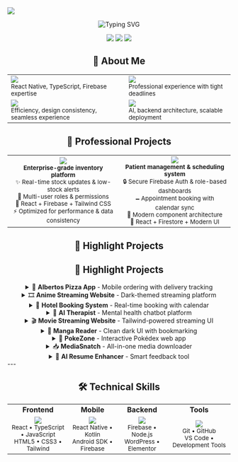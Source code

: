 
<img src="https://capsule-render.vercel.app/api?type=waving&color=gradient&customColorList=12&height=200&section=header&text=Hi%20there%20—%20I'm%20Ellie%20👋&fontSize=40&fontColor=ffffff&animation=fadeIn" style="display: block; margin: 0 auto;" />

<p align="center">
  <img src="https://readme-typing-svg.demolab.com?font=Fira+Code&size=24&duration=3000&pause=1000&color=4FC3F7&center=true&vCenter=true&width=600&lines=Full-stack+Mobile+%26+Web+Developer;Fast+Delivery+%7C+Clean+Code+%7C+Real+Solutions;Always+Learning+%7C+Always+Growing" alt="Typing SVG" />
</p>

<p align="center">
  <img src="https://img.shields.io/badge/Focus-Production%20Ready%20Apps-blue?style=for-the-badge&logo=rocket&logoColor=white" />
  <img src="https://img.shields.io/badge/Passion-Efficiency%20%26%20UX-green?style=for-the-badge&logo=heart&logoColor=white" />
  <img src="https://img.shields.io/badge/Status-Available%20for%20Projects-brightgreen?style=for-the-badge&logo=check&logoColor=white" />
</p>

<h2 align="center">🚀 About Me</h2>

<table align="center">
  <tr>
    <td>
      <img src="https://img.shields.io/badge/🔧-Building%20Production%20Apps-4FC3F7?style=for-the-badge" /><br />
      <sub>React Native, TypeScript, Firebase expertise</sub>
    </td>
    <td>
      <img src="https://img.shields.io/badge/🧠-Business%20Critical%20Systems-FF6B6B?style=for-the-badge" /><br />
      <sub>Professional experience with tight deadlines</sub>
    </td>
  </tr>
  <tr>
    <td>
      <img src="https://img.shields.io/badge/🚀-UX%20%26%20Performance-4ECDC4?style=for-the-badge" /><br />
      <sub>Efficiency, design consistency, seamless experience</sub>
    </td>
    <td>
      <img src="https://img.shields.io/badge/🛠%ef%b8%8f-Always%20Learning-FFE66D?style=for-the-badge" /><br />
      <sub>AI, backend architecture, scalable deployment</sub>
    </td>
  </tr>
</table>

<h2 align="center">💼 Professional Projects</h2>

<table align="center">
  <tr>
    <td width="50%" align="center">
      <img src="https://img.shields.io/badge/🏢-Inventory%20Management%20System-2196F3?style=for-the-badge" /><br />
      <sub><b>Enterprise-grade inventory platform</b></sub><br />
      <sub>✨ Real-time stock updates & low-stock alerts</sub><br />
      <sub>👥 Multi-user roles & permissions</sub><br />
      <sub>🔧 React + Firebase + Tailwind CSS</sub><br />
      <sub>⚡ Optimized for performance & data consistency</sub>
    </td>
    <td width="50%" align="center">
      <img src="https://img.shields.io/badge/🏥-PTMS%20Medical%20Platform-4CAF50?style=for-the-badge" /><br />
      <sub><b>Patient management & scheduling system</b></sub><br />
      <sub>🔒 Secure Firebase Auth & role-based dashboards</sub><br />
      <sub>🗕️ Appointment booking with calendar sync</sub><br />
      <sub>📇 Modern component architecture</sub><br />
      <sub>🔧 React + Firestore + Modern UI</sub>
    </td>
  </tr>
</table>

<h2 align="center">🌟 Highlight Projects</h2>
<div align="center">
  <h2>🌟 Highlight Projects</h2>
</div>
<div align="center">
  <details>
    <summary>🍕 <b>Albertos Pizza App</b> - Mobile ordering with delivery tracking</summary>
    <br />
    <img src="https://img.shields.io/badge/Platform-Android-3DDC84?style=flat-square&logo=android&logoColor=white" />
    <img src="https://img.shields.io/badge/Language-Kotlin-7F52FF?style=flat-square&logo=kotlin&logoColor=white" />
    <img src="https://img.shields.io/badge/Backend-Firebase-FFCA28?style=flat-square&logo=firebase&logoColor=black" />
    <br />
    <sub>Mobile ordering system with delivery tracking and live menu updates</sub>
  </details>
  <details>
    <summary>🎞️ <b>Anime Streaming Website</b> - Dark-themed streaming platform</summary>
    <br />
    <img src="https://img.shields.io/badge/Frontend-React-61DAFB?style=flat-square&logo=react&logoColor=black" />
    <img src="https://img.shields.io/badge/Styling-Tailwind%20CSS-38B2AC?style=flat-square&logo=tailwind-css&logoColor=white" />
    <img src="https://img.shields.io/badge/Features-Search%20%26%20Preview-FF6B6B?style=flat-square" />
    <br />
    <sub>Dark-themed, mobile-friendly anime website with categories and video previews</sub>
  </details>
  <details>
    <summary>🏨 <b>Hotel Booking System</b> - Real-time booking with calendar</summary>
    <br />
    <img src="https://img.shields.io/badge/Platform-Android-3DDC84?style=flat-square&logo=android&logoColor=white" />
    <img src="https://img.shields.io/badge/Database-Firestore-FFCA28?style=flat-square&logo=firebase&logoColor=black" />
    <img src="https://img.shields.io/badge/Features-Real%20Time-4FC3F7?style=flat-square" />
    <br />
    <sub>Hotel booking app with room types, calendar picker, and real-time availability</sub>
  </details>
  <details>
    <summary>💬 <b>AI Therapist</b> - Mental health chatbot platform</summary>
    <br />
    <img src="https://img.shields.io/badge/AI-Chatbot-9C27B0?style=flat-square&logo=openai&logoColor=white" />
    <img src="https://img.shields.io/badge/Purpose-Mental%20Health-E91E63?style=flat-square&logo=heart&logoColor=white" />
    <img src="https://img.shields.io/badge/Features-Journaling-FF9800?style=flat-square" />
    <br />
    <sub>AI chatbot web app for mental health check-ins and journaling sessions</sub>
  </details>
  <details>
    <summary>🎬 <b>Movie Streaming Website</b> - Tailwind-powered streaming UI</summary>
    <br />
    <img src="https://img.shields.io/badge/UI-Tailwind%20CSS-38B2AC?style=flat-square&logo=tailwind-css&logoColor=white" />
    <img src="https://img.shields.io/badge/Features-Filter%20%26%20Preview-2196F3?style=flat-square" />
    <img src="https://img.shields.io/badge/Experience-Streaming-FF5722?style=flat-square" />
    <br />
    <sub>Modern UI for watching, filtering, and previewing movies online</sub>
  </details>
  <details>
    <summary>📖 <b>Manga Reader</b> - Clean dark UI with bookmarking</summary>
    <br />
    <img src="https://img.shields.io/badge/Theme-Dark%20UI-424242?style=flat-square&logo=moon&logoColor=white" />
    <img src="https://img.shields.io/badge/Features-Bookmarking-4CAF50?style=flat-square&logo=bookmark&logoColor=white" />
    <img src="https://img.shields.io/badge/UX-Clean%20Navigation-00BCD4?style=flat-square" />
    <br />
    <sub>Clean, dark UI for manga reading with bookmarking and wishlisting</sub>
  </details>
  <details>
    <summary>🧩 <b>PokeZone</b> - Interactive Pokédex web app</summary>
    <br />
    <img src="https://img.shields.io/badge/API-Pokemon%20API-FFCA28?style=flat-square&logo=pokemon&logoColor=black" />
    <img src="https://img.shields.io/badge/Features-Stats%20%26%20Types-4FC3F7?style=flat-square" />
    <img src="https://img.shields.io/badge/Interactive-Evolutions-9C27B0?style=flat-square" />
    <br />
    <sub>Interactive Pokédex for browsing Pokémon stats, types, and evolutions</sub>
  </details>
  <details>
    <summary>📥 <b>MediaSnatch</b> - All-in-one media downloader</summary>
    <br />
    <img src="https://img.shields.io/badge/Platform-Multi%20Social-FF6B6B?style=flat-square&logo=social&logoColor=white" />
    <img src="https://img.shields.io/badge/Support-Facebook%20%7C%20YouTube%20%7C%20TikTok%20%7C%20Instagram-4267B2?style=flat-square" />
    <br />
    <sub>All-in-one downloader app for major social media platforms</sub>
  </details>
  <details>
    <summary>📄 <b>AI Resume Enhancer</b> - Smart feedback tool</summary>
    <br />
    <img src="https://img.shields.io/badge/AI-Resume%20Analysis-9C27B0?style=flat-square&logo=openai&logoColor=white" />
    <img src="https://img.shields.io/badge/Features-Actionable%20Feedback-4CAF50?style=flat-square" />
    <img src="https://img.shields.io/badge/Upload-File%20Processing-FF9800?style=flat-square" />
    <br />
    <sub>Smart AI tool providing actionable feedback for uploaded resumes</sub>
  </details>
</div>
---
<div align="center">
  <h2>🛠️ Technical Skills</h2>
</div>
<div align="center">
  <table>
    <tr>
      <td align="center"><b>Frontend</b></td>
      <td align="center"><b>Mobile</b></td>
      <td align="center"><b>Backend</b></td>
      <td align="center"><b>Tools</b></td>
    </tr>
    <tr>
      <td align="center">
        <img src="https://skillicons.dev/icons?i=react,typescript,javascript,html,css,tailwind" />
        <br />
        <sub>React • TypeScript • JavaScript<br />HTML5 • CSS3 • Tailwind</sub>
      </td>
      <td align="center">
        <img src="https://skillicons.dev/icons?i=react,kotlin,android,firebase" />
        <br />
        <sub>React Native • Kotlin<br />Android SDK • Firebase</sub>
      </td>
      <td align="center">
        <img src="https://skillicons.dev/icons?i=firebase,nodejs,wordpress" />
        <br />
        <sub>Firebase • Node.js<br />WordPress • Elementor</sub>
      </td>
      <td align="center">
        <img src="https://skillicons.dev/icons?i=git,github,vscode" />
        <br />
        <sub>Git • GitHub<br />VS Code • Development Tools</sub>
      </td>
    </tr>
  </table>
</d...
[truncated]
